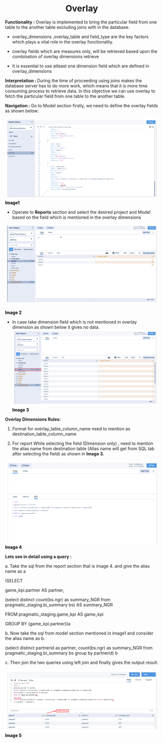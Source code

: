 <h1><center>Overlay</center> </h1>

  

<b> Functionality :  </b> Overlay is implemented to bring the particular field from one table to the another table excluding joins with in the database.

  

-   overlay_dimensions ,overlay_table and field_type are the key factors which plays a vital role in the overlay functionality.
    

-   overlay fields which are measures only, will be retrieved based upon the combination of overlay dimensions retrieve
    

  

-   It is essential to use atleast one dimension field which are defined in overlay_dimensions
    

<b> Interpretation :  </b> During the time of proceeding using joins makes the database server has to do more work, which means that it is more time consuming process to retrieve data. In this objective we can use overlay to fetch the particular field from one table to the another table.

  
<b> Navigation :  </b> Go to Model section firstly, we need to define the overlay fields as shown below:

![enter image description here](https://github.com/surifirstpin/AcuBI_Technical_Documents/blob/master/images/O1.png?raw=true)
<b><font color = "Black" >Image1 </font></b>

  

-   Operate to **Reports** section and select the desired project and Model based on the field which is mentioned in the overlay dimensions

![enter image description here](https://github.com/surifirstpin/AcuBI_Technical_Documents/blob/master/images/O2.png?raw=true)











 <b><font color = "Black" >Image 2 </font></b>

-   In case take dimension field which is not mentioned in overlay dimension as shown below it gives no data.
![enter image description here](https://github.com/surifirstpin/AcuBI_Technical_Documents/blob/master/images/O3.png?raw=true)
<b><font color = "Black" >Image 3</font></b>


**Overlay Dimensions Rules:**

  

1. Format for overlay_table_column_name need to mention as destination_table_column_name

  

  

  

  

2. For report While selecting the field (Dimension only) , need to mention the alias name from destination table (Alias name will get from SQL tab after selecting the field) as shown in **Image 3.**













![enter image description here](https://github.com/surifirstpin/AcuBI_Technical_Documents/blob/master/images/O4.png?raw=true)
<b><font color = "Black" >Image 4 </font></b>



**Lets see in detail using a query :**

  

a. Take the sql from the report section that is image 4. and give the alias name as a

  

(SELECT

game_kpi.partner AS partner,

(select distinct count(bs.ngr) as summary_NGR from pragmatic_staging.bi_summary bs) AS summary_NGR

FROM pragmatic_staging.game_kpi AS game_kpi

GROUP BY (game_kpi.partner))a

  

b. Now take the sql from model section mentioned in image1 and consider the alias name as b.

  

(select distinct partnerid as partner, count(bs.ngr) as summary_NGR from pragmatic_staging.bi_summary bs group by partnerid) b

  

c. Then join the two queries using left join and finally gives the output result.









![enter image description here](https://github.com/surifirstpin/AcuBI_Technical_Documents/blob/master/images/O5.png?raw=true)
<b><font color = "Black" >Image 5 </font></b>
<!--stackedit_data:
eyJoaXN0b3J5IjpbNDMzOTg3NjcsLTE4NzA5MzM0NTEsMTYzNz
g4NzIyMSwtMjEwODgxNDYsLTEzODI0NjM0NTldfQ==
-->